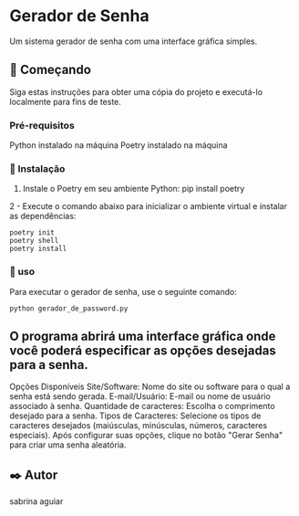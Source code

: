 # Gerador de Senha

Um sistema gerador de senha com uma interface gráfica simples.

## 🚀 Começando

Siga estas instruções para obter uma cópia do projeto e executá-lo localmente para fins de teste.

### Pré-requisitos

Python instalado na máquina
Poetry instalado na máquina

### 🔧 Instalação
1. Instale o Poetry em seu ambiente Python:
    pip install poetry
   
2 - Execute o comando abaixo para inicializar o ambiente virtual e instalar as dependências:

    poetry init
    poetry shell
    poetry install

### 🔧 uso

Para executar o gerador de senha, use o seguinte comando:

    python gerador_de_password.py


## O programa abrirá uma interface gráfica onde você poderá especificar as opções desejadas para a senha.

Opções Disponíveis
Site/Software: Nome do site ou software para o qual a senha está sendo gerada.
E-mail/Usuário: E-mail ou nome de usuário associado à senha.
Quantidade de caracteres: Escolha o comprimento desejado para a senha.
Tipos de Caracteres: Selecione os tipos de caracteres desejados (maiúsculas, minúsculas, números, caracteres especiais).
Após configurar suas opções, clique no botão "Gerar Senha" para criar uma senha aleatória.


## ✒️ Autor

sabrina aguiar

